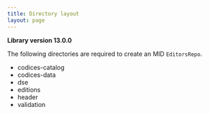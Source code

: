 ```yaml
---
title: Directory layout
layout: page
---
```


**Library version 13.0.0**

The following directories are required to create an MID `EditorsRepo`.


- codices-catalog
- codices-data
- dse
- editions
- header
- validation

